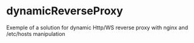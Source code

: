 # dynamicReverseProxy
Exemple of a solution for dynamic Http/WS reverse proxy with nginx and /etc/hosts manipulation

